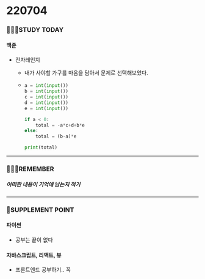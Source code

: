 # 220704

### 👨🏼‍🏫STUDY TODAY

#### 백준

- 전자레인지
  - 내가 사야할 가구를 마음을 담아서 문제로 선택해보았다.
  
  - ```python
    a = int(input())
    b = int(input())
    c = int(input())
    d = int(input())
    e = int(input())
    
    if a < 0:
        total = -a*c+d+b*e
    else:
        total = (b-a)*e
    
    print(total)
    ```

---

### 💆🏼‍♂️REMEMBER

##### 어떠한 내용이 기억에 남는지 적기

---

### 💫SUPPLEMENT POINT

#### 파이썬

- 공부는 끝이 없다



#### 자바스크립트, 리액트, 뷰

- 프론트엔드 공부하기.. 꼭

